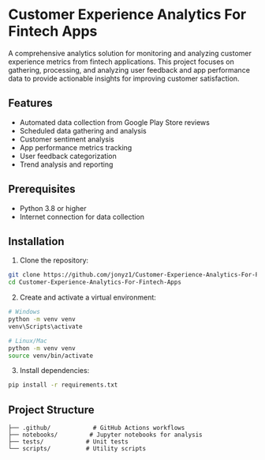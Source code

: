 # Customer Experience Analytics For Fintech Apps

A comprehensive analytics solution for monitoring and analyzing customer experience metrics from fintech applications. This project focuses on gathering, processing, and analyzing user feedback and app performance data to provide actionable insights for improving customer satisfaction.

## Features

- Automated data collection from Google Play Store reviews
- Scheduled data gathering and analysis
- Customer sentiment analysis
- App performance metrics tracking
- User feedback categorization
- Trend analysis and reporting

## Prerequisites

- Python 3.8 or higher
- Internet connection for data collection

## Installation

1. Clone the repository:
```bash
git clone https://github.com/jonyz1/Customer-Experience-Analytics-For-Fintech-Apps
cd Customer-Experience-Analytics-For-Fintech-Apps
```

2. Create and activate a virtual environment:
```bash
# Windows
python -m venv venv
venv\Scripts\activate

# Linux/Mac
python -m venv venv
source venv/bin/activate
```

3. Install dependencies:
```bash
pip install -r requirements.txt
```

## Project Structure

```
├── .github/            # GitHub Actions workflows
├── notebooks/         # Jupyter notebooks for analysis
├── tests/            # Unit tests
└── scripts/          # Utility scripts
```
